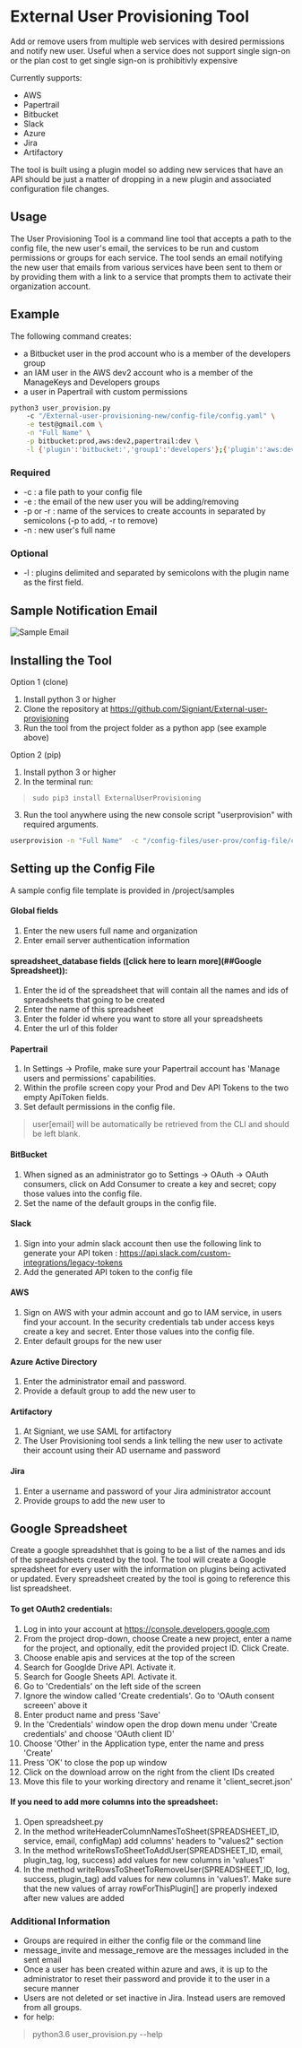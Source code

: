 # External User Provisioning Tool
Add or remove users from multiple web services with desired permissions and notify new user. Useful when a service does not support single sign-on or the plan cost to get single sign-on is prohibitivly expensive

Currently supports:

* AWS
* Papertrail
* Bitbucket
* Slack
* Azure
* Jira
* Artifactory

The tool is built using a plugin model so adding new services that have an API should be just a matter of dropping in a new plugin and associated configuration file changes.

## Usage

The User Provisioning Tool is a command line tool that accepts a path to the config file, the new user's email, the services to be run and custom permissions or groups for each service. The tool sends an email notifying the new user that emails from various services have been sent to them or by providing them with a link to a service that prompts them to activate their organization account.

## Example

The following command creates:
* a Bitbucket user in the prod account who is a member of the developers group
* an IAM user in the AWS dev2 account who is a member of the ManageKeys and Developers groups
* a user in Papertrail with custom permissions

```bash
python3 user_provision.py
    -c "/External-user-provisioning-new/config-file/config.yaml" \
    -e test@gmail.com \
    -n "Full Name" \
    -p bitbucket:prod,aws:dev2,papertrail:dev \
    -l {'plugin':'bitbucket:','group1':'developers'};{'plugin':'aws:dev2','group1':'ManageKeys','group2':'Developers'};{'plugin':'papertrail:dev','user[email]':'test@gmail.com','user[read_only]':1,'user[manage_members]':0,'user[manage_billing]':0,'user[purge_logs]':0}
```

### Required
* -c : a file path to your config file
* -e : the email of the new user you will be adding/removing
* -p or -r : name of the services to create accounts in separated by semicolons (-p to add, -r to remove)
* -n : new user's full name

### Optional
* -l : plugins delimited and separated by semicolons with the plugin name as the first field.

## Sample Notification Email
![Sample Email](https://raw.githubusercontent.com/Signiant/External-user-provisioning/master/project/samples/sample-email.png)


## Installing the Tool

Option 1 (clone)
1. Install python 3 or higher
2. Clone the repository at https://github.com/Signiant/External-user-provisioning
3. Run the tool from the project folder as a python app (see example above)

Option 2 (pip)
 1. Install python 3 or higher
 2. In the terminal run:
 >     sudo pip3 install ExternalUserProvisioning
 3. Run the tool anywhere using the new console script "userprovision" with required arguments.

```bash
userprovision -n "Full Name"  -c "/config-files/user-prov/config-file/config.yaml" -e test@gmail.com -p papertrail:prod
```

## Setting up the Config File

A sample config file template is provided in /project/samples

#### Global fields
1. Enter the new users full name and organization
2. Enter email server authentication information

#### spreadsheet_database fields ([click here to learn more](##Google Spreadsheet)):
1. Enter the id of the spreadsheet that will contain all the names and ids of spreadsheets that going to be created
2. Enter the name of this spreadsheet
3. Enter the folder id where you want to store all your spreadsheets
4. Enter the url of this folder

#### Papertrail
1. In Settings → Profile, make sure your Papertrail account has 'Manage users and permissions' capabilities.
2. Within the profile screen copy your Prod and Dev API Tokens to the two empty ApiToken fields.
3. Set default permissions in the config file.
> user[email] will be automatically be retrieved from the CLI and should be left blank.

#### BitBucket
1. When signed as an administrator go to  Settings → OAuth → OAuth consumers,  click on Add Consumer to create a key and secret; copy those values into the config file.
2. Set the name of the default groups in the config file.

#### Slack
1. Sign into your admin slack account then use the following link to generate your API token :
 https://api.slack.com/custom-integrations/legacy-tokens
2. Add the generated API token to the config file

#### AWS
1. Sign on AWS with your admin account and go to IAM service, in users find your account. In the security credentials tab under access keys create a key and secret. Enter those values into the config file.
2. Enter default groups for the new user

#### Azure Active Directory
1. Enter the administrator email and password.
2. Provide a default group to add the new user to

#### Artifactory
1. At Signiant, we use SAML for artifactory
2. The User Provisioning tool sends a link telling the new user to activate their account using their AD username and password

#### Jira
1. Enter a username and password of your Jira administrator account
2. Provide groups to add the new user to

## Google Spreadsheet

Create a google spreadshhet that is going to be a list of the names and ids of the spreadsheets created by the tool.
The tool will create a Google spreadsheet for every user with the information on plugins being activated or updated.
Every spreadsheet created by the tool is going to reference this list spreadsheet.

#### To get OAuth2 credentials:
1. Log in into your account at https://console.developers.google.com
2. From the project drop-down, choose Create a new project, enter a name for the project, and optionally, edit the provided project ID. Click Create.
3. Choose enable apis and services at the top of the screen
4. Search for Googlde Drive API. Activate it.
5. Search for Google Sheets API. Activate it.
6. Go to 'Credentials' on the left side of the screen
7. Ignore the window called 'Create credentials'. Go to 'OAuth consent screeen' above it
8. Enter product name and press 'Save'
9. In the 'Credentials' window open the drop down menu under 'Create credentials' and choose 'OAuth client ID'
10. Choose 'Other' in the Application type, enter the name and press 'Create'
11. Press 'OK' to close the pop up window
12. Click on the download arrow on the right from the client IDs created
13. Move this file to your working directory and rename it 'client_secret.json'

#### If you need to add more columns into the spreadsheet:
1. Open spreadsheet.py
2. In the method writeHeaderColumnNamesToSheet(SPREADSHEET_ID, service, email, configMap) add columns' headers to "values2" section
3. In the method writeRowsToSheetToAddUser(SPREADSHEET_ID, email, plugin_tag, log, success) add values for new columns in 'values1'
4. In the method writeRowsToSheetToRemoveUser(SPREADSHEET_ID, log, success, plugin_tag) add values for new columns in 'values1'.
    Make sure that the new values of array rowForThisPlugin[] are properly indexed after new values are added

### Additional Information
 - Groups are required in either the config file or the command line
 - message_invite and message_remove are the messages included in the sent email
  - Once a user has been created within azure and aws, it is
   up to the administrator to reset their password and provide it to the
   user in a secure manner
   - Users are not deleted or set inactive in Jira. Instead users are
   removed from all groups.
   - for help:
 > python3.6 user_provision.py --help
